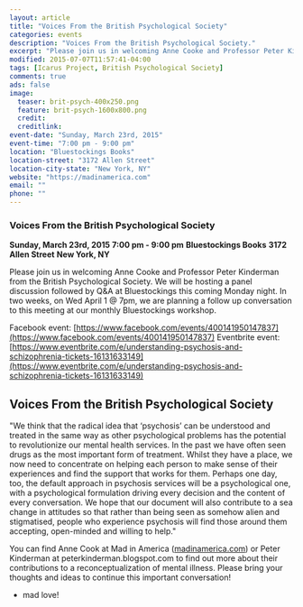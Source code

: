 ```yaml
---
layout: article
title: "Voices From the British Psychological Society"
categories: events
description: "Voices From the British Psychological Society."
excerpt: "Please join us in welcoming Anne Cooke and Professor Peter Kinderman from the British Psychological Society. We will be hosting a panel discussion followed by Q&A at Bluestockings this coming Monday night. In two weeks, on Wed April 1 @ 7pm, we are planning a follow up conversation to this meeting at our monthly Bluestockings workshop."
modified: 2015-07-07T11:57:41-04:00
tags: [Icarus Project, British Psychological Society]
comments: true
ads: false
image:
  teaser: brit-psych-400x250.png
  feature: brit-psych-1600x800.png
  credit: 
  creditlink: 
event-date: "Sunday, March 23rd, 2015"
event-time: "7:00 pm - 9:00 pm"
location: "Bluestockings Books"
location-street: "3172 Allen Street"
location-city-state: "New York, NY"
website: "https://madinamerica.com"
email: ""
phone: ""
---
```

### Voices From the British Psychological Society

**Sunday, March 23rd, 2015**
**7:00 pm - 9:00 pm**
**Bluestockings Books**
**3172 Allen Street**
**New York, NY**

Please join us in welcoming Anne Cooke and Professor Peter Kinderman from the British Psychological Society. We will be hosting a panel discussion followed by Q&A at Bluestockings this coming Monday night. In two weeks, on Wed April 1 @ 7pm, we are planning a follow up conversation to this meeting at our monthly Bluestockings workshop.

Facebook event: [https://www.facebook.com/events/400141950147837](https://www.facebook.com/events/400141950147837)
Eventbrite event:
[https://www.eventbrite.com/e/understanding-psychosis-and-schizophrenia-tickets-16131633149](https://www.eventbrite.com/e/understanding-psychosis-and-schizophrenia-tickets-16131633149)

## Voices From the British Psychological Society

"We think that the radical idea that ‘psychosis’ can be understood and treated in the same way as other psychological problems has the potential to revolutionize our mental health services. In the past we have often seen drugs as the most important form of treatment. Whilst they have a place, we now need to concentrate on helping each person to make sense of their experiences and find the support that works for them. Perhaps one day, too, the default approach in psychosis services will be a psychological one, with a psychological formulation driving every decision and the content of every conversation. We hope that our document will also contribute to a sea change in attitudes so that rather than being seen as somehow alien and stigmatised, people who experience psychosis will find those around them accepting, open-minded and willing to help."

You can find Anne Cook at Mad in America ([madinamerica.com](https://madinamerica.com)) or Peter Kinderman at peterkinderman.blogspot.com to find out more about their contributions to a reconceptualization of mental illness. Please bring your thoughts and ideas to continue this important conversation!

- mad love!

